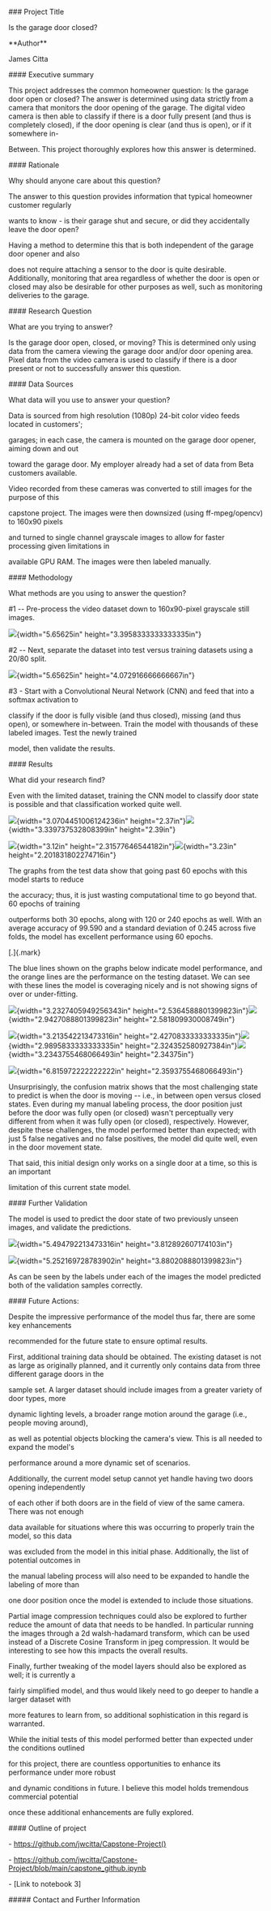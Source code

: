 \### Project Title

Is the garage door closed?

\*\*Author\*\*

James Citta

\#### Executive summary

This project addresses the common homeowner question: Is the garage door
open or closed? The answer is determined using data strictly from a
camera that monitors the door opening of the garage. The digital video
camera is then able to classify if there is a door fully present (and
thus is completely closed), if the door opening is clear (and thus is
open), or if it somewhere in-

Between. This project thoroughly explores how this answer is determined.

\#### Rationale

Why should anyone care about this question?

The answer to this question provides information that typical homeowner
customer regularly

wants to know - is their garage shut and secure, or did they
accidentally leave the door open?

Having a method to determine this that is both independent of the garage
door opener and also

does not require attaching a sensor to the door is quite desirable.
Additionally, monitoring that area regardless of whether the door is
open or closed may also be desirable for other purposes as well, such as
monitoring deliveries to the garage.

\#### Research Question

What are you trying to answer?

Is the garage door open, closed, or moving? This is determined only
using data from the camera viewing the garage door and/or door opening
area. Pixel data from the video camera is used to classify if there is a
door present or not to successfully answer this question.

\#### Data Sources

What data will you use to answer your question?

Data is sourced from high resolution (1080p) 24-bit color video feeds
located in customers';

garages; in each case, the camera is mounted on the garage door opener,
aiming down and out

toward the garage door. My employer already had a set of data from Beta
customers available.

Video recorded from these cameras was converted to still images for the
purpose of this

capstone project. The images were then downsized (using ff-mpeg/opencv)
to 160x90 pixels

and turned to single channel grayscale images to allow for faster
processing given limitations in

available GPU RAM. The images were then labeled manually.

\#### Methodology

What methods are you using to answer the question?

#1 -- Pre-process the video dataset down to 160x90-pixel grayscale still
images.

![](./images/media/image5.png){width="5.65625in"
height="3.3958333333333335in"}

#2 -- Next, separate the dataset into test versus training datasets
using a 20/80 split.

![](./images/media/image10.png){width="5.65625in"
height="4.072916666666667in"}

#3 - Start with a Convolutional Neural Network (CNN) and feed that into
a softmax activation to

classify if the door is fully visible (and thus closed), missing (and
thus open), or somewhere in-between. Train the model with thousands of
these labeled images. Test the newly trained

model, then validate the results.

\#### Results

What did your research find?

Even with the limited dataset, training the CNN model to classify door
state is possible and that classification worked quite well.

![](./images/media/image6.png){width="3.0704451006124236in"
height="2.37in"}![](./images/media/image2.png){width="3.339737532808399in"
height="2.39in"}

![](./images/media/image11.png){width="3.12in"
height="2.31577646544182in"}![](./images/media/image9.png){width="3.23in"
height="2.201831802274716in"}

The graphs from the test data show that going past 60 epochs with this
model starts to reduce

the accuracy; thus, it is just wasting computational time to go beyond
that. 60 epochs of training

outperforms both 30 epochs, along with 120 or 240 epochs as well. With
an average accuracy of 99.590 and a standard deviation of 0.245 across
five folds, the model has excellent performance using 60 epochs.

[.]{.mark}

The blue lines shown on the graphs below indicate model performance, and
the orange lines are the performance on the testing dataset. We can see
with these lines the model is coveraging nicely and is not showing signs
of over or under-fitting.

![](./images/media/image13.png){width="3.2327405949256343in"
height="2.5364588801399823in"}![](./images/media/image4.png){width="2.9427088801399823in"
height="2.581809930008749in"}

![](./images/media/image8.png){width="3.213542213473316in"
height="2.4270833333333335in"}![](./images/media/image13.png){width="2.9895833333333335in"
height="2.324352580927384in"}![](./images/media/image7.png){width="3.2343755468066493in"
height="2.34375in"}

![](./images/media/image14.png){width="6.815972222222222in"
height="2.3593755468066493in"}

Unsurprisingly, the confusion matrix shows that the most challenging
state to predict is when the door is moving -- i.e., in between open
versus closed states. Even during my manual labeling process, the door
position just before the door was fully open (or closed) wasn't
perceptually very different from when it was fully open (or closed),
respectively. However, despite these challenges, the model performed
better than expected; with just 5 false negatives and no false
positives, the model did quite well, even in the door movement state.

That said, this initial design only works on a single door at a time, so
this is an important

limitation of this current state model.

\#### Further Validation

The model is used to predict the door state of two previously unseen
images, and validate the predictions.

![](./images/media/image1.png){width="5.494792213473316in"
height="3.812892607174103in"}

![](./images/media/image3.png){width="5.252169728783902in"
height="3.8802088801399823in"}

As can be seen by the labels under each of the images the model
predicted both of the validation samples correctly.

\#### Future Actions:

Despite the impressive performance of the model thus far, there are some
key enhancements

recommended for the future state to ensure optimal results.

First, additional training data should be obtained. The existing dataset
is not as large as originally planned, and it currently only contains
data from three different garage doors in the

sample set. A larger dataset should include images from a greater
variety of door types, more

dynamic lighting levels, a broader range motion around the garage (i.e.,
people moving around),

as well as potential objects blocking the camera's view. This is all
needed to expand the model's

performance around a more dynamic set of scenarios.

Additionally, the current model setup cannot yet handle having two doors
opening independently

of each other if both doors are in the field of view of the same camera.
There was not enough

data available for situations where this was occurring to properly train
the model, so this data

was excluded from the model in this initial phase. Additionally, the
list of potential outcomes in

the manual labeling process will also need to be expanded to handle the
labeling of more than

one door position once the model is extended to include those
situations.

Partial image compression techniques could also be explored to further
reduce the amount of data that needs to be handled. In particular
running the images through a 2d walsh-hadamard transform, which can be
used instead of a Discrete Cosine Transform in jpeg compression. It
would be interesting to see how this impacts the overall results.

Finally, further tweaking of the model layers should also be explored as
well; it is currently a

fairly simplified model, and thus would likely need to go deeper to
handle a larger dataset with

more features to learn from, so additional sophistication in this regard
is warranted.

While the initial tests of this model performed better than expected
under the conditions outlined

for this project, there are countless opportunities to enhance its
performance under more robust

and dynamic conditions in future. I believe this model holds tremendous
commercial potential

once these additional enhancements are fully explored.

\#### Outline of project

\- https://github.com/jwcitta/Capstone-Project()

\-
https://github.com/jwcitta/Capstone-Project/blob/main/capstone_github.ipynb

\- \[Link to notebook 3\]

\##### Contact and Further Information
